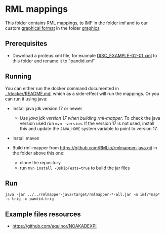 # RML mappings

This folder contains RML mappings, [to IMF](http://www.imfid.org/) in the folder [imf](imf) and to our custom [graphical format](../examples/graphical.trig) in the folder [graphics](graphics)

## Prerequisites

* Download a proteus xml file, for example [DISC_EXAMPLE-02-01.xml](https://github.com/equinor/NOAKADEXPI/blob/main/Blueprint/DISC_EXAMPLE-02/DISC_EXAMPLE-02-01.xml) to this folder and rename it to "pandid.xml"

## Running
You can either run the docker command documented in [../docker/README.md](../docker/README.md), which as a side-effect will run the mappings. 
Or you can run it using java:

* Install java jdk version 17 or newer
    * *Use java jdk version 17 when building rml-mapper*. To check the java version used run `mvn -version`.
        If the version 17 is not used, install this and update the `JAVA_HOME` system variable to point to version 17. 

* Install maven 

* Build rml-mapper from https://github.com/RMLio/rmlmapper-java.git in the folder above this one:
    * clone the repository
    * run `mvn install -DskipTests=true` to build the jar files
    
## Run 
```
java -jar ../../rmlmapper-java/target/rmlmapper-*-all.jar -m imf/*map* -s trig -o pandid.trig
``` 

## Example files resources
* https://github.com/equinor/NOAKADEXPI
